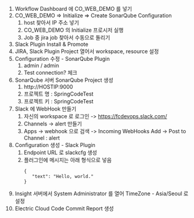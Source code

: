 1. Workflow Dashboard 에 CO_WEB_DEMO 를 넣기
2. CO_WEB_DEMO => Initialize => Create SonarQube Configuration
	1.  host 찾아서 IP 주소 넣기
	2.  CO_WEB_DEMO 의 Initialize 프로시저 실행
	3. Job 중  jira job 찾아서 수동으로 돌리기
3. Slack Plugin Install & Promote
4. JIRA, Slack Plugin Project 열어서 workspace, resource 설정
5. Configuration 수정 - SonarQube Plugin 
	1. admin / admin
	2. Test connection? 체크 
6. SonarQube 서버 SonarQube Project 생성
	1. http://HOSTIP:9000
	2. 프로젝트 명 : SpringCodeTest
	3. 프로젝트 키 : SpringCodeTest  
7. Slack 에 WebHook 만들기
	1. 자신의 workspace 로 로그인  ->  https://fcdevops.slack.com/
	2. Channels -> alert 만들기
	3. Apps -> webhook 으로 검색 -> Incoming WebHooks Add -> Post to Channel : alert 
8. Configuration 생성 - Slack Plugin 
	1. Endpoint URL 로 slackcfg 생성
	2. 플러그인에 메시지는 아래 형식으로 넣음
          ```
          {
             "text": "Hello, world."
          }
          ```
9. Insight 서버에서 System Administrator 를 열어 TimeZone - Asia/Seoul 로 설정   
10. Electric Cloud Code Commit Report 생성

